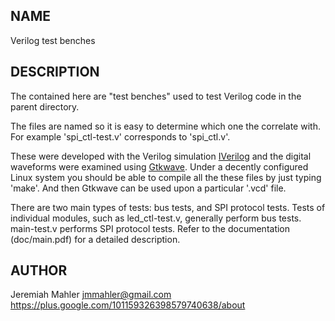 
NAME
----

Verilog test benches

DESCRIPTION
-----------

The contained here are "test benches" used to
test Verilog code in the parent directory.

The files are named so it is easy to determine
which one the correlate with.  For example 'spi\_ctl-test.v'
corresponds to 'spi\_ctl.v'.

These were developed with the Verilog simulation [IVerilog][iverilog]
and the digital waveforms were examined using [Gtkwave][gtkwave].
Under a decently configured Linux system you should be able to
compile all the these files by just typing 'make'.
And then Gtkwave can be used upon a particular '.vcd' file.

There are two main types of tests: bus tests, and SPI protocol tests.
Tests of individual modules, such as led\_ctl-test.v, generally perform
bus tests. main-test.v performs SPI protocol tests.
Refer to the documentation (doc/main.pdf) for a detailed description.

  [gtkwave]: http://gtkwave.sourceforge.net
  [iverilog]: http://iverilog.icarus.com

AUTHOR
------

Jeremiah Mahler <jmmahler@gmail.com><br>
<https://plus.google.com/101159326398579740638/about>

